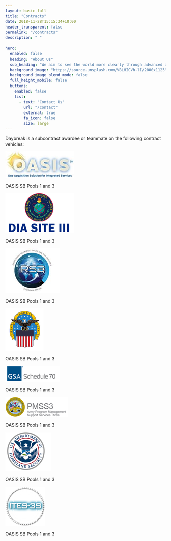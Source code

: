 ```yaml
---
layout: basic-full
title: "Contracts"
date: 2018-11-28T15:15:34+10:00
header_transparent: false
permalink: "/contracts"
description: " "

hero:
  enabled: false
  heading: "About Us"
  sub_heading: "We aim to see the world more clearly through advanced analytics. Our work with energy, environmental, and public safety clients has shown that bringing modern data analytics and visualization into business processes helps everyone make smarter resource allocation decisions."
  background_image: "https://source.unsplash.com/VBLHICVh-lI/2000x1125"
  background_image_blend_mode: false
  full_height_mobile: false
  buttons:
    enabled: false
    list:
      - text: "Contact Us"
        url: "/contact"
        external: true
        fa_icon: false
        size: large   
---
```

Daybreak is a subcontract awardee or teammate on the following contract vehicles:  

 
<div class="row justify-content-center align-items-center">
<div class="col-6 col-lg-4 text-center mb-1 mt-1">
<img class="my-0" src="assets/images/contracts/oasis.jpg" alt="">
<p>OASIS SB Pools 1 and 3</p>
</div>
<div class="col-6 col-lg-4 text-center mb-1 mt-1">
<img class="my-0" src="assets/images/contracts/dia.png" alt="">
<p>OASIS SB Pools 1 and 3</p>
</div>
<div class="col-6 col-lg-4 text-center mb-1 mt-1">
<img class="my-0" src="assets/images/contracts/rs3.jpg" alt="">
<p>OASIS SB Pools 1 and 3</p>
</div>

<div class="col-6 col-lg-4 text-center mb-1 mt-1">
<img class="my-0" src="assets/images/contracts/defense_logistics_agency.png" alt="">
<p>OASIS SB Pools 1 and 3</p>
</div>
<div class="col-6 col-lg-4 text-center mb-1 mt-1">
<img class="my-0" src="assets/images/contracts/gsa.png" alt="">
<p>OASIS SB Pools 1 and 3</p>
</div>
<div class="col-6 col-lg-4 text-center mb-1 mt-1">
<img class="my-0" src="assets/images/contracts/PMSS3.png" alt="">
<p>OASIS SB Pools 1 and 3</p>
</div>
<div class="col-6 col-lg-4 text-center mb-1 mt-1">
<img class="my-0" src="assets/images/contracts/homeland_security.png" alt="">
<p>OASIS SB Pools 1 and 3</p>
</div>
<div class="col-6 col-lg-4 text-center mb-1 mt-1">
<img class="my-0" src="assets/images/contracts/ites-3s.png" alt="">
<p>OASIS SB Pools 1 and 3</p>
</div>


</div>

               

